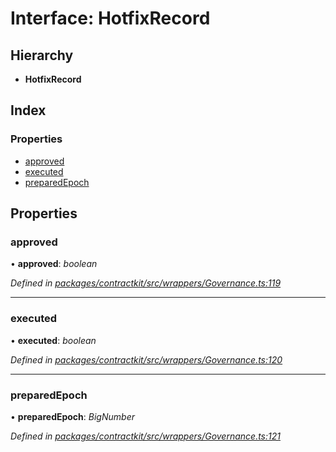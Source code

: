 # Interface: HotfixRecord

## Hierarchy

* **HotfixRecord**

## Index

### Properties

* [approved](_wrappers_governance_.hotfixrecord.md#approved)
* [executed](_wrappers_governance_.hotfixrecord.md#executed)
* [preparedEpoch](_wrappers_governance_.hotfixrecord.md#preparedepoch)

## Properties

###  approved

• **approved**: *boolean*

*Defined in [packages/contractkit/src/wrappers/Governance.ts:119](https://github.com/celo-org/celo-monorepo/blob/master/packages/contractkit/src/wrappers/Governance.ts#L119)*

___

###  executed

• **executed**: *boolean*

*Defined in [packages/contractkit/src/wrappers/Governance.ts:120](https://github.com/celo-org/celo-monorepo/blob/master/packages/contractkit/src/wrappers/Governance.ts#L120)*

___

###  preparedEpoch

• **preparedEpoch**: *BigNumber*

*Defined in [packages/contractkit/src/wrappers/Governance.ts:121](https://github.com/celo-org/celo-monorepo/blob/master/packages/contractkit/src/wrappers/Governance.ts#L121)*
